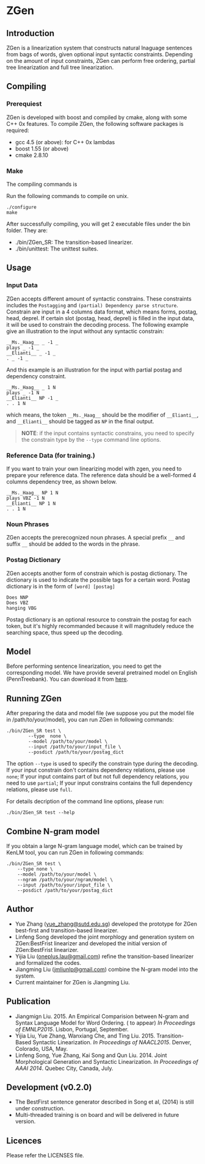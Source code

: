 ZGen
====

## Introduction

ZGen is a linearization system that constructs natural lnaguage sentences
from bags of words, given optional input syntactic constraints. Depending
on the amount of input constraints, ZGen can perform free ordering, partial
tree linearization and full tree linearization.

## Compiling

### Prerequiest

ZGen is developed with boost and compiled by cmake, along with some C++ 0x
features. To compile ZGen, the following software packages is required:

- gcc 4.5 (or above): for C++ 0x lambdas
- boost 1.55 (or above)
- cmake 2.8.10

### Make

The compiling commands is

Run the following commands to compile on unix.

~~~{.bash}
./configure
make
~~~

After successfully compiling, you will get 2 executable files under the bin
folder. They are:

- ./bin/ZGen_SR: The transition-based linearizer.
- ./bin/unittest: The unittest suites.

## Usage

### Input Data

ZGen accepts different amount of syntactic constrains. These constraints includes the `Postagging`
and `(partial) Dependency parse structure`. Constrain are input in a 4 columns data format, which
means forms, postag, head, deprel. If certain slot (postag, head, deprel) is filled in the input
data, it will be used to constrain the decoding process. The following example give an illustration
to the input without any syntactic constrain:

~~~{.bash}
__Ms._Haag__ _ -1 _
plays _ -1 _
__Elianti__ _ -1 _
. _ -1 _
~~~

And this example is an illustration for the input with partial postag and dependency constraint.

~~~{.bash}
__Ms._Haag__ _ 1 N
plays _ -1 N
__Elianti__ NP -1 _
. . 1 N
~~~
which means, the token `__Ms._Haag__` should be the modifier of `__Elianti__`, and `__Elianti__`
should be tagged as `NP` in the final output.

> **NOTE**: if the input contains syntactic constrains, you need to specify the constrain type by
> the `--type` command line options.

### Reference Data (for training.)

If you want to train your own linearizing model with zgen, you need to prepare
your reference data. The reference data should be a well-formed 4 columns
dependency tree, as shown below.

~~~{.bash}
__Ms._Haag__ NP 1 N
plays VBZ -1 N
__Elianti__ NP 1 N
. . 1 N
~~~

### Noun Phrases

ZGen accepts the prerecognized noun phrases. A special prefix `__` and suffix
`__` should be added to the words in the phrase.

### Postag Dictionary

ZGen accepts another form of constrain which is postag dictionary. The dictionary
is used to indicate the possible tags for a certain word. Postag dictionary is in
the form of `[word] [postag]`

~~~{.bash}
Does NNP
Does VBZ
hanging VBG       
~~~

Postag dictionary is an optional resource to constrain the postag for each token, 
but it's highly recommanded because it will magnitudely reduce the searching space, 
thus speed up the decoding.

## Model

Before performing sentence linearization, you need to get the corresponding model.
We have provide several pretrained model on English (PennTreebank). You can
download it from [here](https://sourceforge.net/projects/zgen/files/?source=navbar).

## Running ZGen

After preparing the data and model file (we suppose you put the model file in 
/path/to/your/model), you can run ZGen in following commands:

~~~{.bash}
./bin/ZGen_SR test \
        --type  none \
        --model /path/to/your/model \
        --input /path/to/your/input_file \
        --posdict /path/to/your/postag_dict
~~~

The option <code>--type</code> is used to specify the constrain type during the
decoding. If your input constrain don't contains dependency relations, please
use <code>none</code>; If your input contains part of but not full dependency
relations, you need to use <code>partial</code>; If your input constrains
contains the full dependency relations, please use <code>full</code>.

For details decription of the command line options, please run:

~~~{.bash}
./bin/ZGen_SR test --help
~~~

## Combine N-gram model

If you obtain a large N-gram language model, which can be trained by KenLM tool,
you can run ZGen in following commands:

~~~{.bash}
./bin/ZGen_SR test \
	--type none \
	--model /path/to/your/model \
	--ngram /path/to/your/ngram/model \
	--input /path/to/your/input_file \
	--posdict /path/to/your/postag_dict
~~~

## Author

- Yue Zhang (yue_zhang@sutd.edu.sg) developed the prototype for ZGen best-first
and transition-based linearizer.
- Linfeng Song developed the joint morphlogy and generation system on ZGen:BestFrist
linearizer and developed the initial version of ZGen:BestFrist linearizer.
- Yijia Liu (oneplus.lau@gmail.com) refine the transition-based linearizer and
 formalized the codes.
- Jiangming Liu (jmliunlp@gmail.com) combine the N-gram model into the system.
- Current maintainer for ZGen is Jiangming Liu.

## Publication
- Jiangmign Liu. 2015. An Empirical Comparision between N-gram and Syntax Language Model for Word Ordering. ( to appear) _In Proceedings of EMNLP2015_. Lisbon, Portugal, September.
- Yijia Liu, Yue Zhang, Wanxiang Che, and Ting Liu. 2015. Transition-Based Syntactic Linearization. _In Proceedings of NAACL2015_. Denver, Colorado, USA, May.
- Linfeng Song, Yue Zhang, Kai Song and Qun Liu. 2014. Joint Morphological Generation and Syntactic Linearization. _In Proceedings of AAAI 2014_. Quebec City, Canada, July.

## Development (v0.2.0)

- The BestFirst sentence generator described in Song et al, (2014) is still under construction.
- Multi-threaded training is on board and will be delivered in future version.

## Licences

Please refer the LICENSES file.
